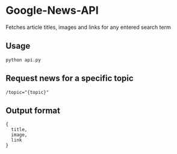 # Google-News-API
Fetches article titles, images and links for any entered search term

## Usage

```
python api.py
```

## Request news for a specific topic

```
/topic="{topic}"
```

## Output format

```
{
  title,
  image,
  link
}
```
